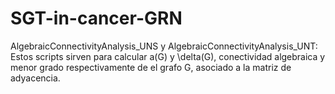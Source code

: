 # SGT-in-cancer-GRN

 AlgebraicConnectivityAnalysis_UNS y AlgebraicConnectivityAnalysis_UNT: Estos scripts sirven para calcular a(G) y \delta(G), conectividad algebraica y menor grado respectivamente
 de el grafo G, asociado a la matriz de adyacencia.
